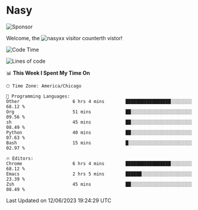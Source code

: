 # Nasy

<!--
<p align="center">
<img height="200" src="https://github-readme-stats.vercel.app/api?username=nasyxx&count_private=true&show_icons=true&theme=dracula&include_all_commits=true"/>
<img height="200" src="https://github-readme-stats.vercel.app/api/top-langs/?username=nasyxx&theme=dracula&hide=html,jupyter+notebook&count_private=true&show_icons=true"/>
</p>

  
----------------
-->

![Sponsor](https://img.shields.io/static/v1.svg?label=Sponsor&message=%E2%9D%A4&logo=GitHub&style=flat&color=pink)
 
Welcome, the ![nasyxx visitor counter](https://count.getloli.com/get/@nasyxx?theme=rule34)th vistor!
 
<!--START_SECTION:waka-->
![Code Time](http://img.shields.io/badge/Code%20Time-3%2C562%20hrs%2058%20mins-blue)

![Lines of code](https://img.shields.io/badge/From%20Hello%20World%20I%27ve%20Written-6.3%20million%20lines%20of%20code-blue)

📊 **This Week I Spent My Time On** 

```text
🕑︎ Time Zone: America/Chicago

💬 Programming Languages: 
Other                    6 hrs 4 mins        █████████████████░░░░░░░░   68.12 % 
Org                      51 mins             ██░░░░░░░░░░░░░░░░░░░░░░░   09.56 % 
sh                       45 mins             ██░░░░░░░░░░░░░░░░░░░░░░░   08.49 % 
Python                   40 mins             ██░░░░░░░░░░░░░░░░░░░░░░░   07.63 % 
Bash                     15 mins             █░░░░░░░░░░░░░░░░░░░░░░░░   02.97 % 

🔥 Editors: 
Chrome                   6 hrs 4 mins        █████████████████░░░░░░░░   68.12 % 
Emacs                    2 hrs 5 mins        ██████░░░░░░░░░░░░░░░░░░░   23.39 % 
Zsh                      45 mins             ██░░░░░░░░░░░░░░░░░░░░░░░   08.49 % 
```


 Last Updated on 12/06/2023 19:24:29 UTC
<!--END_SECTION:waka-->

<!-- ![visitors](https://visitor-badge.laobi.icu/badge?page_id=nasyxx.nasyxx) -->
